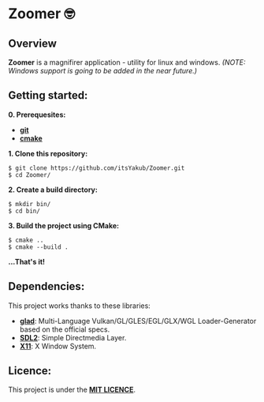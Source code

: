 # **Zoomer 🤓**

## **Overview**
**Zoomer** is a magnifirer application - utility for linux and windows.
*(NOTE: Windows support is going to be added in the near future.)*

## **Getting started:**

**0. Prerequesites:**
- [**git**](https://git-scm.com/)
- [**cmake**](https://cmake.org/)

**1. Clone this repository:**
```console
$ git clone https://github.com/itsYakub/Zoomer.git
$ cd Zoomer/
```

**2. Create a build directory:**
```console
$ mkdir bin/
$ cd bin/
```

**3. Build the project using CMake:**
```console
$ cmake ..
$ cmake --build .
```

**...That's it!**

## **Dependencies:**
This project works thanks to these libraries:
- [**glad**](https://github.com/Dav1dde/glad): Multi-Language Vulkan/GL/GLES/EGL/GLX/WGL Loader-Generator based on the official specs.
- [**SDL2**](https://github.com/libsdl-org/SDL): Simple Directmedia Layer.
- [**X11**](https://x.org/wiki/): X Window System.

## **Licence:**
This project is under the [**MIT LICENCE**](./LICENCE).
